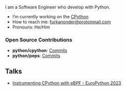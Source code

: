 I am a Software Engineer who develop with Python.

- I’m currently working on the [CPython](https://github.com/python/cpython)
- How to reach me: furkanonder@protonmail.com
- Pronouns: He/Him

### Open Source Contributions
- **python/cpython**: [Commits](https://github.com/python/cpython/commits?author=furkanonder)
- **python/peps**: [Commits](https://github.com/python/peps/commits?author=furkanonder)
  
## Talks
- [Instrumenting CPython with eBPF - EuroPython 2023](https://www.youtube.com/watch?v=sjSpbRFtKjc)
